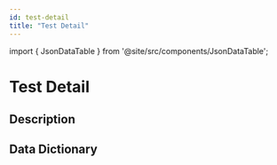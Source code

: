 ```yaml
---
id: test-detail
title: "Test Detail"
---
```



import { JsonDataTable } from '@site/src/components/JsonDataTable';

# Test Detail

## Description

## Data Dictionary

<JsonDataTable jsonPath="nodes.model\.data_profiling\.data_profiling__test_detail.columns" />
